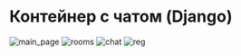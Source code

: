 # Контейнер с чатом (Django)
![main_page](https://github.com/user-attachments/assets/b5ab2a35-3794-4a60-90af-da7cd8656821)
![rooms](https://github.com/user-attachments/assets/204220d1-a98b-493c-93b9-4cf84a185de4)
![chat](https://github.com/user-attachments/assets/44d9d0cc-1d92-42db-a41b-f4faa0775653)
![reg](https://github.com/user-attachments/assets/c3974d31-482e-45d8-928e-824b435360ff)
